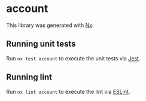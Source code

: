 # account

This library was generated with [Nx](https://nx.dev).

## Running unit tests

Run `nx test account` to execute the unit tests via [Jest](https://jestjs.io).

## Running lint

Run `nx lint account` to execute the lint via [ESLint](https://eslint.org/).
